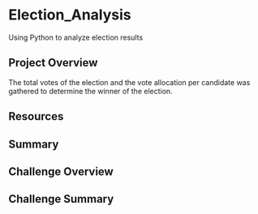 # Election_Analysis
Using Python to analyze election results
## Project Overview
The total votes of the election and the vote allocation per candidate was gathered to determine the winner of the election. 
## Resources
## Summary
## Challenge Overview
## Challenge Summary

